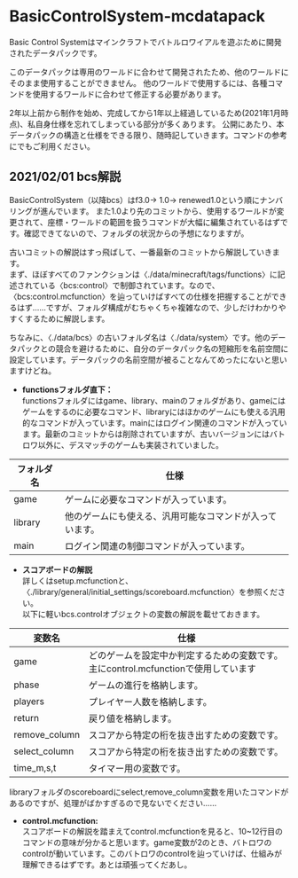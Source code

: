 # BasicControlSystem-mcdatapack
Basic Control Systemはマインクラフトでバトルロワイアルを遊ぶために開発されたデータパックです。

このデータパックは専用のワールドに合わせて開発されたため、他のワールドにそのまま使用することができません。
他のワールドで使用するには、各種コマンドを使用するワールドに合わせて修正する必要があります。

2年以上前から制作を始め、完成してから1年以上経過しているため(2021年1月時点)、私自身仕様を忘れてしまっている部分が多くあります。
公開にあたり、本データパックの構造と仕様をできる限り、随時記していきます。コマンドの参考にでもご利用ください。

## 2021/02/01 bcs解説
BasicControlSystem（以降bcs）はf3.0→ 1.0→ renewed1.0という順にナンバリングが進んでいます。
また1.0より先のコミットから、使用するワールドが変更されて、座標・ワールドの範囲を扱うコマンドが大幅に編集されているはずです。確認できてないので、フォルダの状況からの予想になりますが。

古いコミットの解説はすっ飛ばして、一番最新のコミットから解説していきます。  
まず、ほぼすべてのファンクションは〈./data/minecraft/tags/functions〉に記述されている〈bcs:control〉で制御されています。なので、〈bcs:control.mcfunction〉を辿っていけばすべての仕様を把握することができるはず……ですが、フォルダ構成がむちゃくちゃ複雑なので、少しだけわかりやすくするために解説します。

ちなみに、〈./data/bcs〉の古いフォルダ名は〈./data/system〉です。他のデータパックとの競合を避けるために、自分のデータパック名の短縮形を名前空間に設定しています。データパックの名前空間が被ることなんてめったにないと思いますけどね。

* **functionsフォルダ直下：**  
functionsフォルダにはgame、library、mainのフォルダがあり、gameにはゲームをするのに必要なコマンド、libraryにはほかのゲームにも使える汎用的なコマンドが入っています。mainにはログイン関連のコマンドが入っています。最新のコミットからは削除されていますが、古いバージョンにはバトロワ以外に、デスマッチのゲームも実装されていました。

| フォルダ名 | 仕様                                                   |
| ---------- | ------------------------------------------------------ |
| game       | ゲームに必要なコマンドが入っています。                 |
| library    | 他のゲームにも使える、汎用可能なコマンドが入っています。 |
| main       | ログイン関連の制御コマンドが入っています。             |

* **スコアボードの解説**  
詳しくはsetup.mcfunctionと、〈./library/general/initial_settings/scoreboard.mcfunction〉を参照ください。  
以下に軽いbcs.controlオブジェクトの変数の解説を載せておきます。

| 変数名        | 仕様                                                         |
| ------------- | ------------------------------------------------------------ |
| game          | どのゲームを設定中か判定するための変数です。主にcontrol.mcfunctionで使用しています |
| phase         | ゲームの進行を格納します。                                   |
| players       | プレイヤー人数を格納します。                                 |
| return        | 戻り値を格納します。                                         |
| remove_column | スコアから特定の桁を抜き出すための変数です。                 |
| select_column | スコアから特定の桁を抜き出すための変数です。                 |
| time_m,s,t    | タイマー用の変数です。                                       |

libraryフォルダのscoreboardにselect,remove_column変数を用いたコマンドがあるのですが、処理がばかすぎるので見ないでください……

* **control.mcfunction:**  
スコアボードの解説を踏まえてcontrol.mcfunctionを見ると、10~12行目のコマンドの意味が分かると思います。game変数が2のとき、バトロワのcontrolが動いています。このバトロワのcontrolを辿っていけば、仕組みが理解できるはずです。あとは頑張ってくだあし。
